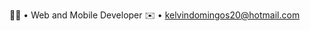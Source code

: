 👨‍💻 • Web and Mobile Developer
✉️ • kelvindomingos20@hotmail.com
<!---
kelvinessuvi/kelvinessuvi is a ✨ special ✨ repository because its `README.md` (this file) appears on your GitHub profile.
You can click the Preview link to take a look at your changes.
--->
